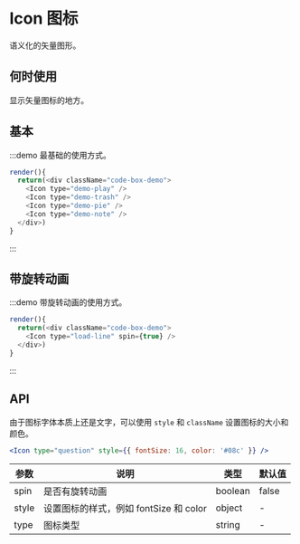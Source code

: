 # Icon 图标

语义化的矢量图形。

## 何时使用

显示矢量图标的地方。

## 基本

:::demo 最基础的使用方式。
```js
render(){
  return(<div className="code-box-demo">
    <Icon type="demo-play" />
    <Icon type="demo-trash" />
    <Icon type="demo-pie" />
    <Icon type="demo-note" />
  </div>)
}
```
:::

## 带旋转动画

:::demo 带旋转动画的使用方式。
```js
render(){
  return(<div className="code-box-demo">
    <Icon type="load-line" spin={true} />
  </div>)
}
```
:::

## API

由于图标字体本质上还是文字，可以使用 `style` 和 `className` 设置图标的大小和颜色。

```jsx
<Icon type="question" style={{ fontSize: 16, color: '#08c' }} />
```

| 参数 | 说明 | 类型 | 默认值 |
| --- | --- | --- | --- |
| spin | 是否有旋转动画 | boolean | false |
| style | 设置图标的样式，例如 fontSize 和 color | object | - |
| type | 图标类型 | string | - |

<style>
.code-box-demo .fishdicon {
  font-size: 24px;
  margin: 12px 0 16px 30px;
}
</style>
